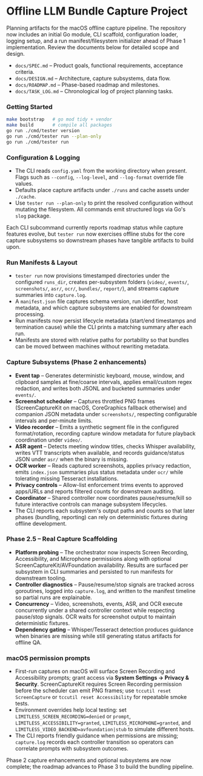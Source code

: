 # Offline LLM Bundle Capture Project

Planning artifacts for the macOS offline capture pipeline. The repository now includes an initial Go module, CLI scaffold, configuration loader, logging setup, and a run manifest/filesystem initializer ahead of Phase 1 implementation. Review the documents below for detailed scope and design.

- `docs/SPEC.md` – Product goals, functional requirements, acceptance criteria.
- `docs/DESIGN.md` – Architecture, capture subsystems, data flow.
- `docs/ROADMAP.md` – Phase-based roadmap and milestones.
- `docs/TASK_LOG.md` – Chronological log of project planning tasks.

### Getting Started

```bash
make bootstrap   # go mod tidy + vendor
make build       # compile all packages
go run ./cmd/tester version
go run ./cmd/tester run --plan-only
go run ./cmd/tester run
```

### Configuration & Logging

- The CLI reads `config.yaml` from the working directory when present. Flags such as `--config`, `--log-level`, and `--log-format` override file values.
- Defaults place capture artifacts under `./runs` and cache assets under `./cache`.
- Use `tester run --plan-only` to print the resolved configuration without mutating the filesystem. All commands emit structured logs via Go's `slog` package.

Each CLI subcommand currently reports roadmap status while capture features evolve, but `tester run` now exercises offline stubs for the core capture subsystems so downstream phases have tangible artifacts to build upon.

### Run Manifests & Layout

- `tester run` now provisions timestamped directories under the configured `runs_dir`, creates per-subsystem folders (`video/`, `events/`, `screenshots/`, `asr/`, `ocr/`, `bundles/`, `report/`), and streams capture summaries into `capture.log`.
- A `manifest.json` file captures schema version, run identifier, host metadata, and which capture subsystems are enabled for downstream processing.
- Run manifests now persist lifecycle metadata (start/end timestamps and termination cause) while the CLI prints a matching summary after each run.
- Manifests are stored with relative paths for portability so that bundles can be moved between machines without rewriting metadata.

### Capture Subsystems (Phase 2 enhancements)

- **Event tap** – Generates deterministic keyboard, mouse, window, and clipboard samples at fine/coarse intervals, applies email/custom regex redaction, and writes both JSONL and bucketed summaries under `events/`.
- **Screenshot scheduler** – Captures throttled PNG frames (ScreenCaptureKit on macOS, CoreGraphics fallback otherwise) and companion JSON metadata under `screenshots/`, respecting configurable intervals and per-minute limits.
- **Video recorder** – Emits a synthetic segment file in the configured format/rotation, recording capture window metadata for future playback coordination under `video/`.
- **ASR agent** – Detects meeting window titles, checks Whisper availability, writes VTT transcripts when available, and records guidance/status JSON under `asr/` when the binary is missing.
- **OCR worker** – Reads captured screenshots, applies privacy redaction, emits `index.json` summaries plus status metadata under `ocr/` while tolerating missing Tesseract installations.
- **Privacy controls** – Allow-list enforcement trims events to approved apps/URLs and reports filtered counts for downstream auditing.
- **Coordinator** – Shared controller now coordinates pause/resume/kill so future interactive controls can manage subsystem lifecycles.
- The CLI reports each subsystem's output paths and counts so that later phases (bundling, reporting) can rely on deterministic fixtures during offline development.

### Phase 2.5 – Real Capture Scaffolding

- **Platform probing** – The orchestrator now inspects Screen Recording, Accessibility, and Microphone permissions along with optional ScreenCaptureKit/AVFoundation availability. Results are surfaced per subsystem in CLI summaries and persisted to run manifests for downstream tooling.
- **Controller diagnostics** – Pause/resume/stop signals are tracked across goroutines, logged into `capture.log`, and written to the manifest timeline so partial runs are explainable.
- **Concurrency** – Video, screenshots, events, ASR, and OCR execute concurrently under a shared controller context while respecting pause/stop signals. OCR waits for screenshot output to maintain deterministic fixtures.
- **Dependency gating** – Whisper/Tesseract detection produces guidance when binaries are missing while still generating status artifacts for offline QA.

### macOS permission prompts

- First-run captures on macOS will surface Screen Recording and Accessibility prompts; grant access via **System Settings → Privacy & Security**. ScreenCaptureKit requires Screen Recording permission before the scheduler can emit PNG frames; use `tccutil reset ScreenCapture` or `tccutil reset Accessibility` for repeatable smoke tests.
- Environment overrides help local testing: set `LIMITLESS_SCREEN_RECORDING=denied` or `prompt`, `LIMITLESS_ACCESSIBILITY=granted`, `LIMITLESS_MICROPHONE=granted`, and `LIMITLESS_VIDEO_BACKEND=avfoundation|stub` to simulate different hosts.
- The CLI reports friendly guidance when permissions are missing; `capture.log` records each controller transition so operators can correlate prompts with subsystem outcomes.

Phase 2 capture enhancements and optional subsystems are now complete; the roadmap advances to Phase 3 to build the bundling pipeline.

